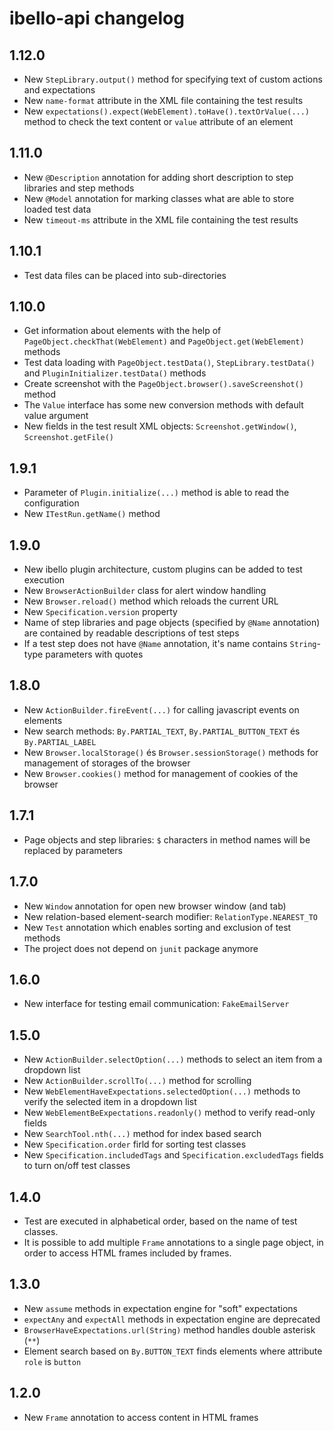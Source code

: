# ibello-api changelog

## 1.12.0

- New `StepLibrary.output()` method for specifying text of custom actions and expectations
- New `name-format` attribute in the XML file containing the test results
- New `expectations().expect(WebElement).toHave().textOrValue(...)` method to check the text content or `value` attribute of an element

## 1.11.0

- New `@Description` annotation for adding short description to step libraries and step methods
- New `@Model` annotation for marking classes what are able to store loaded test data
- New `timeout-ms` attribute in the XML file containing the test results

## 1.10.1

- Test data files can be placed into sub-directories

## 1.10.0

- Get information about elements with the help of `PageObject.checkThat(WebElement)` and `PageObject.get(WebElement)` methods
- Test data loading with `PageObject.testData()`, `StepLibrary.testData()` and `PluginInitializer.testData()` methods
- Create screenshot with the `PageObject.browser().saveScreenshot()` method
- The `Value` interface has some new conversion methods with default value argument
- New fields in the test result XML objects: `Screenshot.getWindow()`, `Screenshot.getFile()`

## 1.9.1

- Parameter of `Plugin.initialize(...)` method is able to read the configuration
- New `ITestRun.getName()` method

## 1.9.0

- New ibello plugin architecture, custom plugins can be added to test execution
- New `BrowserActionBuilder` class for alert window handling
- New `Browser.reload()` method which reloads the current URL
- New `Specification.version` property
- Name of step libraries and page objects (specified by `@Name` annotation) are contained by readable descriptions of test steps
- If a test step does not have `@Name` annotation, it's name contains `String`-type parameters with quotes

## 1.8.0

- New `ActionBuilder.fireEvent(...)` for calling javascript events on elements
- New search methods: `By.PARTIAL_TEXT`, `By.PARTIAL_BUTTON_TEXT` és `By.PARTIAL_LABEL`
- New `Browser.localStorage()` és `Browser.sessionStorage()` methods for management of storages of the browser
- New `Browser.cookies()` method for management of cookies of the browser

## 1.7.1

- Page objects and step libraries: `$` characters in method names will be replaced by parameters

## 1.7.0

- New `Window` annotation for open new browser window (and tab)
- New relation-based element-search modifier: `RelationType.NEAREST_TO`
- New `Test` annotation which enables sorting and exclusion of test methods
- The project does not depend on `junit` package anymore

## 1.6.0

- New interface for testing email communication: `FakeEmailServer`

## 1.5.0

- New `ActionBuilder.selectOption(...)` methods to select an item from a dropdown list
- New `ActionBuilder.scrollTo(...)` method for scrolling
- New `WebElementHaveExpectations.selectedOption(...)` methods to verify the selected item in a dropdown list
- New `WebElementBeExpectations.readonly()` method to verify read-only fields
- New `SearchTool.nth(...)` method for index based search
- New `Specification.order` firld for sorting test classes
- New `Specification.includedTags` and `Specification.excludedTags` fields to turn on/off test classes

## 1.4.0

- Test are executed in alphabetical order, based on the name of test classes.
- It is possible to add multiple `Frame` annotations to a single page object, in order to access HTML frames included by frames.

## 1.3.0

- New `assume` methods in expectation engine for "soft" expectations
- `expectAny` and `expectAll` methods in expectation engine are deprecated
- `BrowserHaveExpectations.url(String)` method handles double asterisk (`**`)
- Element search based on `By.BUTTON_TEXT` finds elements where attribute `role` is `button`

## 1.2.0

- New `Frame` annotation to access content in HTML frames
